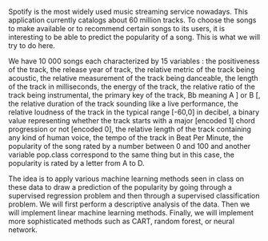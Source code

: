 Spotify is the most widely used music streaming service nowadays. This application currently
catalogs about 60 million tracks. To choose the songs to make available or to recommend certain
songs to its users, it is interesting to be able to predict the popularity of a song. This is what we
will try to do here.

We have 10 000 songs each characterized by 15 variables : the positiveness of the track, the
release year of track, the relative metric of the track being acoustic, the relative measurement of the
track being danceable, the length of the track in milliseconds, the energy of the track, the relative
ratio of the track being instrumental, the primary key of the track, Bb meaning A ] or B [, the
relative duration of the track sounding like a live performance, the relative loudness of the track
in the typical range [-60,0] in decibel, a binary value representing whether the track starts with a
major [encoded 1] chord progression or not [encoded 0], the relative length of the track containing
any kind of human voice, the tempo of the track in Beat Per Minute, the popularity of the song
rated by a number between 0 and 100 and another variable pop.class correspond to the same thing
but in this case, the popularity is rated by a letter from A to D.

The idea is to apply various machine learning methods seen in class on these data to draw a
prediction of the popularity by going through a supervised regression problem and then through
a supervised classification problem. We will first perform a descriptive analysis of the data. Then
we will implement linear machine learning methods. Finally, we will implement more sophisticated
methods such as CART, random forest, or neural network.
